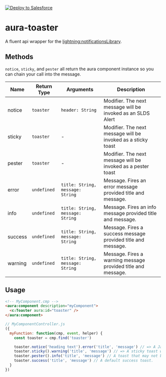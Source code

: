<a href="https://githubsfdeploy.herokuapp.com">
  <img alt="Deploy to Salesforce"
       src="https://raw.githubusercontent.com/afawcett/githubsfdeploy/master/deploy.png">
</a>

# aura-toaster

A fluent api wrapper for the [lightning:notificationsLibrary](https://developer.salesforce.com/docs/component-library/bundle/lightning:notificationsLibrary/documentation).

## Methods

`notice`, `sticky`, and `pester` all return the aura component instance so you can chain your call into the message.

| Name | Return Type | Arguments | Description |
|---|---|---|---|
| notice | `toaster` | `header: String` | Modifier. The next message will be invoked as an SLDS Alert |
| sticky | `toaster` | - | Modifier. The next message will be invoked as a sticky toast |
| pester | `toaster` | - | Modifier. The next message will be invoked as a pester toast |
| error | `undefined` | `title: String, message: String` | Message. Fires an error message provided title and message. |
| info | `undefined` | `title: String, message: String` | Message. Fires an info message provided title and message. |
| success | `undefined` | `title: String, message: String` | Message. Fires a success message provided title and message. |
| warning | `undefined` | `title: String, message: String` | Message. Fires a warning message provided title and message. |

## Usage

```html
<!-- MyComponent.cmp -->
<aura:component description="myComponent">
  <c:Toaster aura:id="toaster" />
</aura:component>
```
```js
// MyComponentController.js
({
  myFunction: function(cmp, event, helper) {
    const toaster = cmp.find('toaster')

    toaster.notice('heading text').error('title', 'message') // => A Javascript Alert like dialogue that must be excused by mouse click with Error style.
    toaster.sticky().warning('title', 'message') // => A sticky toast with warning style.
    toaster.pester().info('title', 'message') // A toast that may not be excused, but fades after 3 seconds with info style.
    toaster.success('title', 'message') // A default success toast.
  }
})
```

